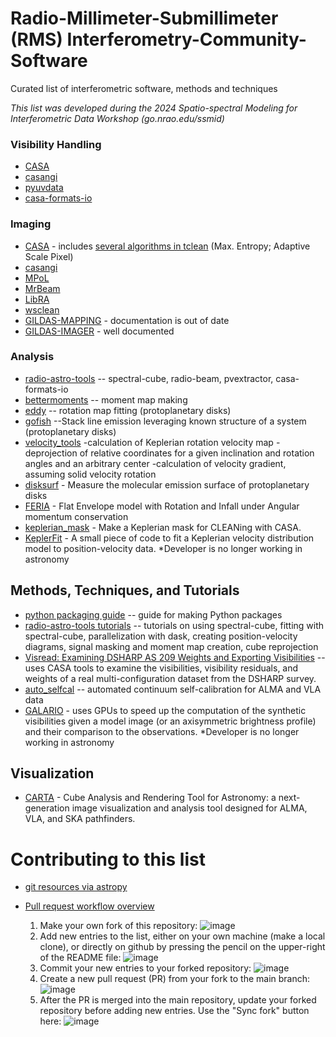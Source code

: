 # Radio-Millimeter-Submillimeter (RMS) Interferometry-Community-Software
Curated list of interferometric software, methods and techniques

*This list was developed during the 2024 Spatio-spectral Modeling for Interferometric Data Workshop (go.nrao.edu/ssmid)*

### Visibility Handling
- [CASA](https://casadocs.readthedocs.io/)
- [casangi](https://github.com/casangi)
- [pyuvdata](https://pyuvdata.readthedocs.io/en/latest/index.html)
- [casa-formats-io](https://github.com/radio-astro-tools/casa-formats-io)

### Imaging
- [CASA](https://casadocs.readthedocs.io/) - includes [several algorithms in tclean](https://casadocs.readthedocs.io/en/stable/notebooks/synthesis_imaging.html#Other-Algorithms) (Max. Entropy; Adaptive Scale Pixel) 
- [casangi](https://github.com/casangi)
- [MPoL](https://mpol-dev.github.io/MPoL/)
- [MrBeam](https://github.com/hmuellergoe/mrbeam)
- [LibRA](https://github.com/ARDG-NRAO/LibRA)
- [wsclean](https://wsclean.readthedocs.io/en/latest/index.html)
- [GILDAS-MAPPING](https://iram.fr/IRAMFR/GILDAS/) - documentation is out of date
- [GILDAS-IMAGER](https://imager.oasu.u-bordeaux.fr/wp-content/uploads/doc/html/) - well documented


### Analysis
- [radio-astro-tools](https://radio-astro-tools.github.io) -- spectral-cube, radio-beam, pvextractor, casa-formats-io
- [bettermoments](https://github.com/richteague/gofish) -- moment map making
- [eddy](https://github.com/richteague/eddy) -- rotation map fitting (protoplanetary disks)
- [gofish](https://github.com/richteague/gofish) --Stack line emission leveraging known structure of a system (protoplanetary disks)
- [velocity_tools](https://github.com/RMS-Interferometric-Data-Analysis/Interferometry-Community-Software) -calculation of Keplerian rotation velocity map -deprojection of relative coordinates for a given inclination and rotation angles and an arbitrary center -calculation of velocity gradient, assuming solid velocity rotation
- [disksurf](https://github.com/richteague/disksurf) - Measure the molecular emission surface of protoplanetary disks
- [FERIA](https://github.com/YokoOya/FERIA) - Flat Envelope model with Rotation and Infall under Angular momentum conservation
- [keplerian_mask](https://github.com/richteague/keplerian_mask) - Make a Keplerian mask for CLEANing with CASA.
- [KeplerFit](https://github.com/felixbosco/KeplerFit) - A small piece of code to fit a Keplerian velocity distribution model to position-velocity data. *Developer is no longer working in astronomy 

  
## Methods, Techniques, and Tutorials

- [python packaging guide](https://packaging-guide.openastronomy.org/en/latest/) -- guide for making Python packages
- [radio-astro-tools tutorials](https://radio-astro-tools.github.io/tutorials/) -- tutorials on using spectral-cube, fitting with spectral-cube, parallelization with dask, creating position-velocity diagrams, signal masking and moment map creation, cube reprojection
- [Visread: Examining DSHARP AS 209 Weights and Exporting Visibilities](https://mpol-dev.github.io/visread/tutorials/rescale_AS209_weights.html) -- uses CASA tools to examine the visibilities, visibility residuals, and weights of a real multi-configuration dataset from the DSHARP survey.
- [auto_selfcal](https://github.com/jjtobin/auto_selfcal) -- automated continuum self-calibration for ALMA and VLA data
- [GALARIO](https://mtazzari.github.io/galario/) - uses GPUs to speed up the computation of the synthetic visibilities given a model image (or an axisymmetric brightness profile) and their comparison to the observations. *Developer is no longer working in astronomy 

## Visualization

- [CARTA](https://cartavis.org/) - Cube Analysis and Rendering Tool for Astronomy: a next-generation image visualization and analysis tool designed for ALMA, VLA, and SKA pathfinders.



# Contributing to this list

- [git resources via astropy](https://docs.astropy.org/en/latest/development/workflow/development_workflow.html#new-to-git)
- [Pull request workflow overview](https://blog.mergify.com/understanding-the-github-pull-request-workflow/)

  1. Make your own fork of this repository: ![image](https://github.com/RMS-Interferometric-Data-Analysis/Interferometry-Community-Software/assets/3255771/1f56e24e-f112-4dd7-9aa0-b449b03c7025)
  2. Add new entries to the list, either on your own machine (make a local clone), or directly on github by pressing the pencil on the upper-right of the README file: ![image](https://github.com/RMS-Interferometric-Data-Analysis/Interferometry-Community-Software/assets/3255771/7bcf4785-2d26-42d3-ae38-9a56a80c3e76)
  3. Commit your new entries to your forked repository: ![image](https://github.com/RMS-Interferometric-Data-Analysis/Interferometry-Community-Software/assets/3255771/d75b04a0-4729-474c-832a-67f8c2a788f2)
  4. Create a new pull request (PR) from your fork to the main branch: ![image](https://github.com/RMS-Interferometric-Data-Analysis/Interferometry-Community-Software/assets/3255771/93c17ecd-17fe-4b39-97a2-46cbeb1caf07)
  5. After the PR is merged into the main repository, update your forked repository before adding new entries. Use the "Sync fork" button here: ![image](https://github.com/RMS-Interferometric-Data-Analysis/Interferometry-Community-Software/assets/3255771/d8392c4f-5ece-4a74-858b-6a2d7bbc8805)







